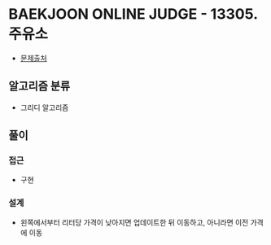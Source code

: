 # BAEKJOON ONLINE JUDGE - 13305. 주유소

- [문제출처](https://www.acmicpc.net/problem/13305 '13305. 주유소')

## 알고리즘 분류

- 그리디 알고리즘

## 풀이

### 접근

- 구현

### 설계

- 왼쪽에서부터 리터당 가격이 낮아지면 업데이트한 뒤 이동하고, 아니라면 이전 가격에 이동
